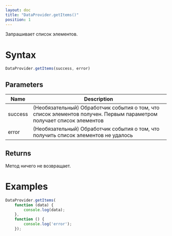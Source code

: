 ```yaml
---
layout: doc
title: "DataProvider.getItems()"
position: 1
---
```


Запрашивает список элементов.

# Syntax

```js
DataProvider.getItems(success, error)
```

## Parameters

|Name|Description|
|----|-----------|
|success|(Необязательный) Обработчик события о том, что список элементов получен. Первым параметром получает список элементов|
|error|(Необязательный) Обработчик события о том, что получить список элементов не удалось|

## Returns

Метод ничего не возвращает.

# Examples

```js
DataProvider.getItems(
	function (data) {
		console.log(data);
    }, 
    function () {
    	console.log('error');
    });
```

